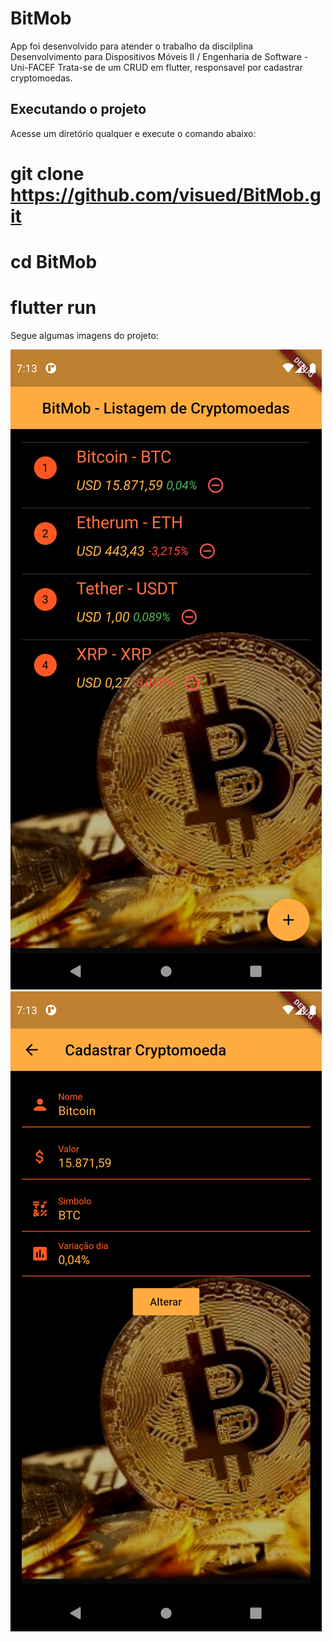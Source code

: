 # BitMob

App foi desenvolvido para atender o trabalho da discilplina Desenvolvimento para Dispositivos Móveis II / Engenharia de Software -  Uni-FACEF
Trata-se de um CRUD em flutter, responsavel por cadastrar cryptomoedas.

## Executando o projeto

Acesse um diretório qualquer e execute o comando abaixo:

# git clone https://github.com/visued/BitMob.git
# cd BitMob
# flutter run

Segue algumas imagens do projeto:

![img](/screenshots/Screenshot_01.png?raw=true "Foto 1") ![img](/screenshots/Screenshot_02.png?raw=true "Foto 2")
